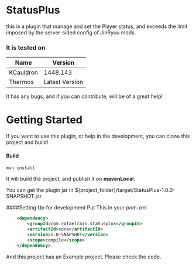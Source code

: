 # StatusPlus

this is a plugin that manage and set the Player status, and exceeds the limit imposed by the server-sided config of JinRyuu mods.

### It is tested on
| Name | Version |
| --- | --- |
| KCauldron | 1448.143 |
| Thermos | Latest Version |

It has any bugs, and if you can contribute, will be of a great help!

# Getting Started

If you want to use this plugin, or help in the development, you can clone this project and build!

#### Build
```
mvn install
```

It will build the project, and publish it on **mavenLocal**.

You can get the plugin jar in ${project_folder}/target/StatusPlus-1.0.0-SNAPSHOT.jar

####Setting Up for development
Put This in your pom.xml
```xml
    <dependency>
        <groupId>com.rafaelrain.statusplus</groupId>
        <artifactId>core</artifactId>
        <version>1.0-SNAPSHOT</version>
        <scope>compile</scope>
    </dependency>
```

And this project has an Example project. Please check the code.

